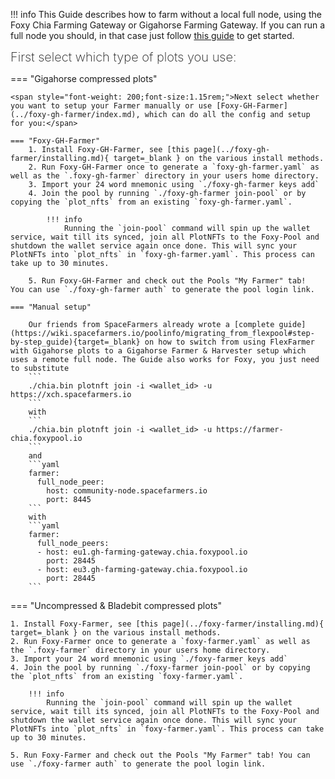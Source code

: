 !!! info
    This Guide describes how to farm without a local full node, using the Foxy Chia Farming Gateway or Gigahorse Farming Gateway. If you can run a full node you should, in that case just follow [this guide](../foxy-pool/pools/chia/getting-started.md) to get started.

<span style="font-weight: 200;font-size:1.25rem;">First select which type of plots you use:</span>

=== "Gigahorse compressed plots"

    <span style="font-weight: 200;font-size:1.15rem;">Next select whether you want to setup your Farmer manually or use [Foxy-GH-Farmer](../foxy-gh-farmer/index.md), which can do all the config and setup for you:</span>

    === "Foxy-GH-Farmer"
        1. Install Foxy-GH-Farmer, see [this page](../foxy-gh-farmer/installing.md){ target=_blank } on the various install methods.
        2. Run Foxy-GH-Farmer once to generate a `foxy-gh-farmer.yaml` as well as the `.foxy-gh-farmer` directory in your users home directory.
        3. Import your 24 word mnemonic using `./foxy-gh-farmer keys add`
        4. Join the pool by running `./foxy-gh-farmer join-pool` or by copying the `plot_nfts` from an existing `foxy-gh-farmer.yaml`.

            !!! info
                Running the `join-pool` command will spin up the wallet service, wait till its synced, join all PlotNFTs to the Foxy-Pool and shutdown the wallet service again once done. This will sync your PlotNFTs into `plot_nfts` in `foxy-gh-farmer.yaml`. This process can take up to 30 minutes.

        5. Run Foxy-GH-Farmer and check out the Pools "My Farmer" tab!  You can use `./foxy-gh-farmer auth` to generate the pool login link.

    === "Manual setup"

        Our friends from SpaceFarmers already wrote a [complete guide](https://wiki.spacefarmers.io/poolinfo/migrating_from_flexpool#step-by-step_guide){target=_blank} on how to switch from using FlexFarmer with Gigahorse plots to a Gigahorse Farmer & Harvester setup which uses a remote full node. The Guide also works for Foxy, you just need to substitute
        ```
        ./chia.bin plotnft join -i <wallet_id> -u https://xch.spacefarmers.io
        ```
        with
        ```
        ./chia.bin plotnft join -i <wallet_id> -u https://farmer-chia.foxypool.io
        ```
        and
        ```yaml
        farmer:
          full_node_peer:
            host: community-node.spacefarmers.io
            port: 8445
        ```
        with
        ```yaml
        farmer:
          full_node_peers:
          - host: eu1.gh-farming-gateway.chia.foxypool.io
            port: 28445
          - host: eu3.gh-farming-gateway.chia.foxypool.io
            port: 28445
        ```

=== "Uncompressed & Bladebit compressed plots"

    1. Install Foxy-Farmer, see [this page](../foxy-farmer/installing.md){ target=_blank } on the various install methods.
    2. Run Foxy-Farmer once to generate a `foxy-farmer.yaml` as well as the `.foxy-farmer` directory in your users home directory.
    3. Import your 24 word mnemonic using `./foxy-farmer keys add`
    4. Join the pool by running `./foxy-farmer join-pool` or by copying the `plot_nfts` from an existing `foxy-farmer.yaml`.

        !!! info
            Running the `join-pool` command will spin up the wallet service, wait till its synced, join all PlotNFTs to the Foxy-Pool and shutdown the wallet service again once done. This will sync your PlotNFTs into `plot_nfts` in `foxy-farmer.yaml`. This process can take up to 30 minutes.

    5. Run Foxy-Farmer and check out the Pools "My Farmer" tab! You can use `./foxy-farmer auth` to generate the pool login link.

